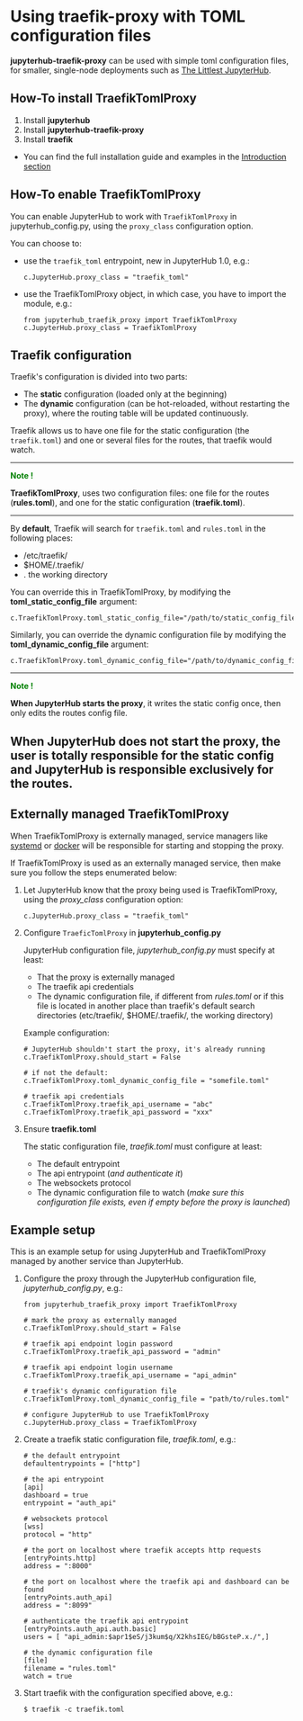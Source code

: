 # Using traefik-proxy with TOML configuration files

**jupyterhub-traefik-proxy** can be used with simple toml configuration files, for smaller, single-node deployments such as
[The Littlest JupyterHub](https://tljh.jupyter.org).

## How-To install TraefikTomlProxy

1. Install **jupyterhub**
2. Install **jupyterhub-traefik-proxy**
3. Install **traefik**

* You can find the full installation guide and examples in the [Introduction section](install.html#traefik-proxy-installation)

## How-To enable TraefikTomlProxy

You can enable JupyterHub to work with `TraefikTomlProxy` in jupyterhub_config.py, using the `proxy_class` configuration option.

You can choose to:

* use the `traefik_toml` entrypoint, new in JupyterHub 1.0, e.g.:

    ```
    c.JupyterHub.proxy_class = "traefik_toml"
    ```

* use the TraefikTomlProxy object, in which case, you have to import the module, e.g.:

    ```
    from jupyterhub_traefik_proxy import TraefikTomlProxy
    c.JupyterHub.proxy_class = TraefikTomlProxy
    ```


## Traefik configuration

Traefik's configuration is divided into two parts:

* The **static** configuration (loaded only at the beginning)
* The **dynamic** configuration (can be hot-reloaded, without restarting the proxy), 
where the routing table will be updated continuously.

Traefik allows us to have one file for the static configuration (the `traefik.toml`) and one or several files for the routes, that traefik would watch.

---
<span style="color:green">**Note !**</span>

**TraefikTomlProxy**, uses two configuration files: one file for the routes (**rules.toml**), and one for the static configuration (**traefik.toml**).

---

By **default**, Traefik will search for `traefik.toml` and `rules.toml` in the following places:

* /etc/traefik/
* $HOME/.traefik/
* . the working directory

You can override this in TraefikTomlProxy, by modifying the **toml_static_config_file** argument:

```
c.TraefikTomlProxy.toml_static_config_file="/path/to/static_config_filename.toml"
```

Similarly, you can override the dynamic configuration file by modifying the **toml_dynamic_config_file** argument:

```
c.TraefikTomlProxy.toml_dynamic_config_file="/path/to/dynamic_config_filename.toml"
```

---
<span style="color:green">**Note !**</span>

**When JupyterHub starts the proxy**, it writes the static config once, then only edits the routes config file. 

**When JupyterHub does not start the proxy**, the user is totally responsible for the static config and 
JupyterHub is responsible exclusively for the routes.
---

## Externally managed TraefikTomlProxy

When TraefikTomlProxy is externally managed, service managers like [systemd](https://www.freedesktop.org/wiki/Software/systemd/) 
or [docker](https://www.docker.com/) will be responsible for starting and stopping the proxy.

If TraefikTomlProxy is used as an externally managed service, then make sure you follow the steps enumerated below:

1. Let JupyterHub know that the proxy being used is TraefikTomlProxy, using the *proxy_class* configuration option:
    ```
    c.JupyterHub.proxy_class = "traefik_toml"
    ```

2. Configure `TraeficTomlProxy` in **jupyterhub_config.py**

   JupyterHub configuration file, *jupyterhub_config.py* must specify at least:
   * That the proxy is externally managed
   * The traefik api credentials
   * The dynamic configuration file, 
     if different from *rules.toml* or if this file is located 
     in another place than traefik's default search directories (etc/traefik/, $HOME/.traefik/, the working directory)

    Example configuration:
    ```
    # JupyterHub shouldn't start the proxy, it's already running
    c.TraefikTomlProxy.should_start = False

    # if not the default:
    c.TraefikTomlProxy.toml_dynamic_config_file = "somefile.toml"

    # traefik api credentials
    c.TraefikTomlProxy.traefik_api_username = "abc"
    c.TraefikTomlProxy.traefik_api_password = "xxx"
    ```

3. Ensure **traefik.toml**

   The static configuration file, *traefik.toml* must configure at least:
   * The default entrypoint
   * The api entrypoint (*and authenticate it*)
   * The websockets protocol
   * The dynamic configuration file to watch
    (*make sure this configuration file exists, even if empty before the proxy is launched*)

## Example setup
   
This is an example setup for using JupyterHub and TraefikTomlProxy managed by another service than JupyterHub.

1. Configure the proxy through the JupyterHub configuration file, *jupyterhub_config.py*, e.g.:

   ```
   from jupyterhub_traefik_proxy import TraefikTomlProxy

   # mark the proxy as externally managed
   c.TraefikTomlProxy.should_start = False

   # traefik api endpoint login password
   c.TraefikTomlProxy.traefik_api_password = "admin"

   # traefik api endpoint login username
   c.TraefikTomlProxy.traefik_api_username = "api_admin"

   # traefik's dynamic configuration file
   c.TraefikTomlProxy.toml_dynamic_config_file = "path/to/rules.toml"

   # configure JupyterHub to use TraefikTomlProxy
   c.JupyterHub.proxy_class = TraefikTomlProxy
    ```

2. Create a traefik static configuration file, *traefik.toml*, e.g.:

    ```
    # the default entrypoint
    defaultentrypoints = ["http"]

    # the api entrypoint
    [api]
    dashboard = true
    entrypoint = "auth_api"

    # websockets protocol
    [wss]
    protocol = "http"

    # the port on localhost where traefik accepts http requests
    [entryPoints.http]
    address = ":8000"

    # the port on localhost where the traefik api and dashboard can be found
    [entryPoints.auth_api]
    address = ":8099"

    # authenticate the traefik api entrypoint
    [entryPoints.auth_api.auth.basic]
    users = [ "api_admin:$apr1$eS/j3kum$q/X2khsIEG/bBGsteP.x./",]

    # the dynamic configuration file
    [file]
    filename = "rules.toml"
    watch = true
   ```

3. Start traefik with the configuration specified above, e.g.:
    ```
    $ traefik -c traefik.toml
    ```
